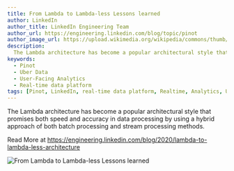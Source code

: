 ```yaml
---
title: From Lambda to Lambda-less Lessons learned
author: LinkedIn
author_title: LinkedIn Engineering Team
author_url: https://engineering.linkedin.com/blog/topic/pinot
author_image_url: https://upload.wikimedia.org/wikipedia/commons/thumb/e/e9/Linkedin_icon.svg/512px-Linkedin_icon.svg.png
description:
  The Lambda architecture has become a popular architectural style that promises both speed and accuracy in data processing by using a hybrid approach of both batch processing and stream processing methods.
keywords:
  - Pinot
  - Uber Data
  - User-Facing Analytics
  - Real-time data platform
tags: [Pinot, LinkedIn, real-time data platform, Realtime, Analytics, User-Facing Analytics]
---
```


The Lambda architecture has become a popular architectural style that promises both speed and accuracy in data processing by using a hybrid approach of both batch processing and stream processing methods.

Read More at https://engineering.linkedin.com/blog/2020/lambda-to-lambda-less-architecture

![From Lambda to Lambda-less Lessons learned](https://content.linkedin.com/content/dam/engineering/site-assets/images/blog/posts/2019/03/pinotincubator2.png)

